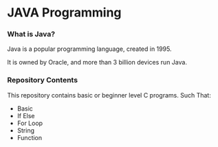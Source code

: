 # JAVA Programming

### What is Java?

Java is a popular programming language, created in 1995.

It is owned by Oracle, and more than 3 billion devices run Java.

### Repository Contents

This repository contains basic or beginner level C programs.
Such That:

- Basic
- If Else
- For Loop
- String
- Function
